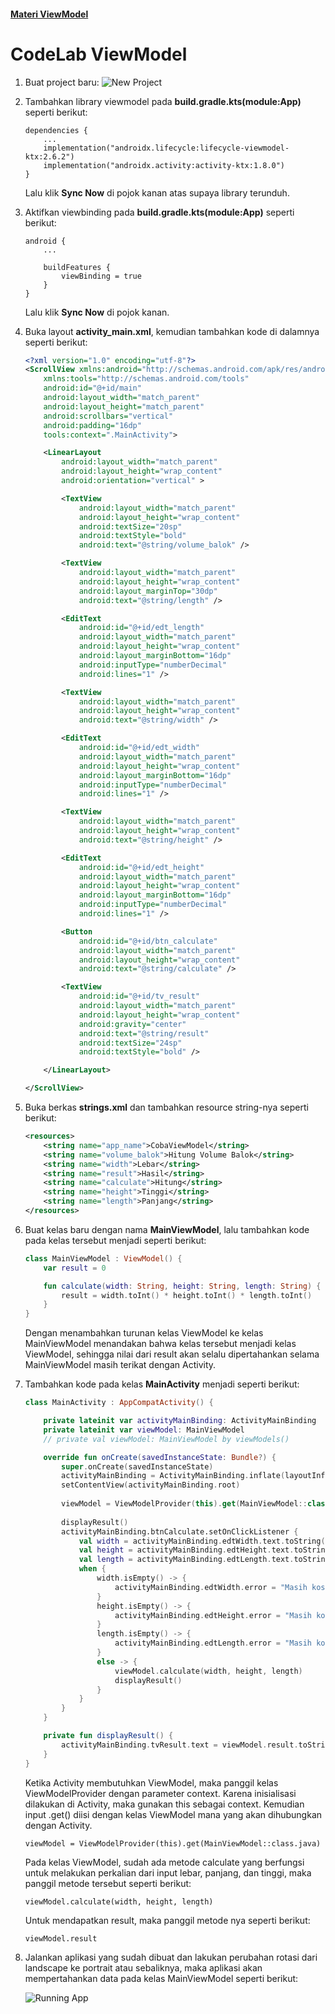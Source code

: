 #### [Materi ViewModel](../SubMateri/2.ViewModel.md)

# CodeLab ViewModel
1. Buat project baru:
    ![New Project](../asset/code-lab/view-model/new-project.png)
    
2. Tambahkan library viewmodel pada **build.gradle.kts(module:App)** seperti berikut:

    ```dependencies
    dependencies {
        ...
        implementation("androidx.lifecycle:lifecycle-viewmodel-ktx:2.6.2")
        implementation("androidx.activity:activity-ktx:1.8.0")
    }
    ```

    Lalu klik **Sync Now** di pojok kanan atas supaya library terunduh.

3. Aktifkan viewbinding pada **build.gradle.kts(module:App)** seperti berikut:

    ```android
    android {
        ...
    
        buildFeatures {
            viewBinding = true
        }
    }
    ```

    Lalu klik **Sync Now** di pojok kanan.

4. Buka layout **activity_main.xml**, kemudian tambahkan kode di dalamnya seperti berikut:

    ```activitu_main.xml
    <?xml version="1.0" encoding="utf-8"?>
    <ScrollView xmlns:android="http://schemas.android.com/apk/res/android"
        xmlns:tools="http://schemas.android.com/tools"
        android:id="@+id/main"
        android:layout_width="match_parent"
        android:layout_height="match_parent"
        android:scrollbars="vertical"
        android:padding="16dp"
        tools:context=".MainActivity">

        <LinearLayout
            android:layout_width="match_parent"
            android:layout_height="wrap_content"
            android:orientation="vertical" >

            <TextView
                android:layout_width="match_parent"
                android:layout_height="wrap_content"
                android:textSize="20sp"
                android:textStyle="bold"
                android:text="@string/volume_balok" />

            <TextView
                android:layout_width="match_parent"
                android:layout_height="wrap_content"
                android:layout_marginTop="30dp"
                android:text="@string/length" />

            <EditText
                android:id="@+id/edt_length"
                android:layout_width="match_parent"
                android:layout_height="wrap_content"
                android:layout_marginBottom="16dp"
                android:inputType="numberDecimal"
                android:lines="1" />

            <TextView
                android:layout_width="match_parent"
                android:layout_height="wrap_content"
                android:text="@string/width" />

            <EditText
                android:id="@+id/edt_width"
                android:layout_width="match_parent"
                android:layout_height="wrap_content"
                android:layout_marginBottom="16dp"
                android:inputType="numberDecimal"
                android:lines="1" />

            <TextView
                android:layout_width="match_parent"
                android:layout_height="wrap_content"
                android:text="@string/height" />

            <EditText
                android:id="@+id/edt_height"
                android:layout_width="match_parent"
                android:layout_height="wrap_content"
                android:layout_marginBottom="16dp"
                android:inputType="numberDecimal"
                android:lines="1" />

            <Button
                android:id="@+id/btn_calculate"
                android:layout_width="match_parent"
                android:layout_height="wrap_content"
                android:text="@string/calculate" />

            <TextView
                android:id="@+id/tv_result"
                android:layout_width="match_parent"
                android:layout_height="wrap_content"
                android:gravity="center"
                android:text="@string/result"
                android:textSize="24sp"
                android:textStyle="bold" />

        </LinearLayout>

    </ScrollView>
    ```

5. Buka berkas **strings.xml** dan tambahkan resource string-nya seperti berikut:

    ```strings.xml
    <resources>
        <string name="app_name">CobaViewModel</string>
        <string name="volume_balok">Hitung Volume Balok</string>
        <string name="width">Lebar</string>
        <string name="result">Hasil</string>
        <string name="calculate">Hitung</string>
        <string name="height">Tinggi</string>
        <string name="length">Panjang</string>
    </resources>
    ```

6. Buat kelas baru dengan nama **MainViewModel**, lalu tambahkan kode pada kelas tersebut menjadi seperti berikut:

    ```MainViewModel.kt
    class MainViewModel : ViewModel() {
        var result = 0

        fun calculate(width: String, height: String, length: String) {
            result = width.toInt() * height.toInt() * length.toInt()
        }
    }
    ```

    Dengan menambahkan turunan kelas ViewModel ke kelas MainViewModel menandakan bahwa kelas tersebut menjadi kelas ViewModel, sehingga nilai dari result akan selalu dipertahankan selama MainViewModel masih terikat dengan Activity.

7. Tambahkan kode pada kelas **MainActivity** menjadi seperti berikut:

    ```MainActivity.kt
    class MainActivity : AppCompatActivity() {

        private lateinit var activityMainBinding: ActivityMainBinding
        private lateinit var viewModel: MainViewModel
        // private val viewModel: MainViewModel by viewModels()

        override fun onCreate(savedInstanceState: Bundle?) {
            super.onCreate(savedInstanceState)
            activityMainBinding = ActivityMainBinding.inflate(layoutInflater)
            setContentView(activityMainBinding.root)
            
            viewModel = ViewModelProvider(this).get(MainViewModel::class.java)
            
            displayResult()
            activityMainBinding.btnCalculate.setOnClickListener {
                val width = activityMainBinding.edtWidth.text.toString()
                val height = activityMainBinding.edtHeight.text.toString()
                val length = activityMainBinding.edtLength.text.toString()
                when {
                    width.isEmpty() -> {
                        activityMainBinding.edtWidth.error = "Masih kosong"
                    }
                    height.isEmpty() -> {
                        activityMainBinding.edtHeight.error = "Masih kosong"
                    }
                    length.isEmpty() -> {
                        activityMainBinding.edtLength.error = "Masih kosong"
                    }
                    else -> {
                        viewModel.calculate(width, height, length)
                        displayResult()
                    }
                }
            }
        }

        private fun displayResult() {
            activityMainBinding.tvResult.text = viewModel.result.toString()
        }
    }
    ```

    Ketika Activity membutuhkan ViewModel, maka panggil kelas ViewModelProvider dengan parameter context. Karena inisialisasi dilakukan di Activity, maka gunakan this sebagai context. Kemudian input .get() diisi dengan kelas ViewModel mana yang akan dihubungkan dengan Activity.

    ```
    viewModel = ViewModelProvider(this).get(MainViewModel::class.java)
    ```

    Pada kelas ViewModel, sudah ada metode calculate yang berfungsi untuk melakukan perkalian dari input lebar, panjang, dan tinggi, maka panggil metode tersebut seperti berikut:

    ```
    viewModel.calculate(width, height, length)
    ```

    Untuk mendapatkan result, maka panggil metode nya seperti berikut:
    ```
    viewModel.result
    ```

8. Jalankan aplikasi yang sudah dibuat dan lakukan perubahan rotasi dari landscape ke portrait atau sebaliknya, maka aplikasi akan mempertahankan data pada kelas MainViewModel seperti berikut:

    ![Running App](../asset/code-lab/view-model/run-app.gif)
